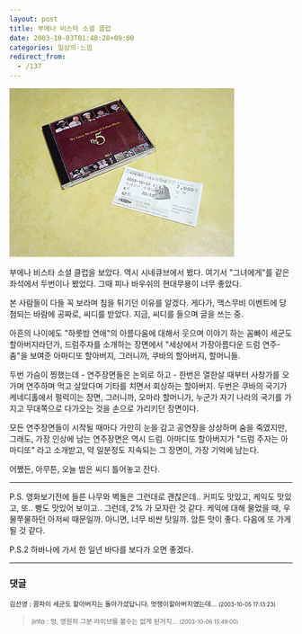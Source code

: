 ```yaml
---
layout: post
title: 부에나 비스타 소셜 클럽
date: 2003-10-03T01:40:28+09:00
categories: 일상의-느낌
redirect_from:
  - /137
---
```


![ ](/assets/media/logs_archives_DSC01733.jpg)

부에나 비스타 소셜 클럽을 보았다. 역시 시네큐브에서 봤다. 여기서 "그녀에게"를 같은 좌석에서 두번이나 봤었다. 그때 피나 바우쉬의 현대무용이 너무 좋았다.

본 사람들이 다들 꼭 보라며 침을 튀기던 이유를 알겠다. 게다가, 맥스무비 이벤트에 당첨되는 바람에 공짜로, 씨디를 받았다. 지금, 씨디를 들으며 글을 쓰는 중.

아흔의 나이에도 "하룻밤 연애"의 아름다움에 대해서 웃으며 이야기 하는 꼼빠이 세군도 할아버지라던가, 드럼주자를 소개하는 장면에서 "세상에서 가장아름다운 드럼 연주-춤"을 보여준 아마디또 할아버지, 그러니까, 쿠바의 할아버지, 할머니들.

두번 가슴이 찡했는데 - 연주장면들은 논외로 하고 - 한번은 열한살 때부터 사창가를 오가며 연주하며 먹고 살았다며 기타를 치면서 회상하는 할아버지. 두번은 쿠바의 국기가 케네디홀에서 펄럭이는 장면, 그러니까, 오마라 할머니가, 누군가 자기 나라의 국기를 가지고 무대쪽으로 다가오는 것을 손으로 가리키던 장면이다.

모든 연주장면들이 시작될 때마다 가만히 눈을 감고 공연장을 상상하며 숨을 죽였지만, 그래도, 가장 인상에 남는 연주장면은 역시 드럼. 아마디또 할아버지가 "드럼 주자는 아마디또" 라고 소개받고, 약 일분정도 지속되는 그 장면이, 가장 기억에 남는다.

어쨌든, 아무튼, 오늘 밤은 씨디 틀어놓고 잔다.

<hr />

P.S. 영화보기전에 들른 나무와 벽돌은 그런대로 괜찮은데.. 커피도 맛있고, 케익도 맛있고, 또.. 빵도 맛있어 보이고.. 그런데, 2% 가 모자란 것 같다. 케익에 대해 물었을 때, 우물쭈물하던 아저씨 때문일까. 아니면, 너무 비싼 탓일까. 암튼 맛이 좋다. 다음에 또 가게될 것 같다.

P.S.2 하바나에 가서 한 일년 바다를 보다가 오면 좋겠다.

* * *

### 댓글



<!--- cmt:289 --->
<!--- mail: --->
<!--- parent:0 --->

<small>김선영 : 콤파이 세군도 할아버지는 돌아가셨답니다. 멋쟁이할아버지였는데... <small>(2003-10-05 17:13:23)</small></small>


<!--- cmt:290 --->
<!--- mail: --->
<!--- parent:0 --->

> <small>jinto : 엉, 영원히 그분 라이브를 볼수는 없게 된거지... <small>(2003-10-06 15:49:00)</small></small>

